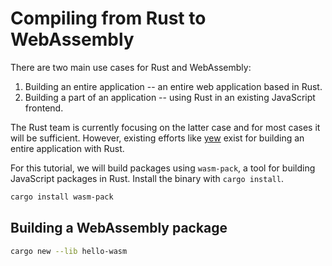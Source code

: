 # Compiling from Rust to WebAssembly

There are two main use cases for Rust and WebAssembly:

1. Building an entire application -- an entire web application based in Rust.
2. Building a part of an application -- using Rust in an existing JavaScript frontend.

The Rust team is currently focusing on the latter case and for most cases it will be sufficient. However, existing efforts like [yew](https://github.com/yewstack/yew) exist for building an entire application with Rust.

For this tutorial, we will build packages using `wasm-pack`, a tool for building JavaScript packages in Rust. Install the binary with `cargo install`.

```bash
cargo install wasm-pack
```

## Building a WebAssembly package

```bash
cargo new --lib hello-wasm
```
